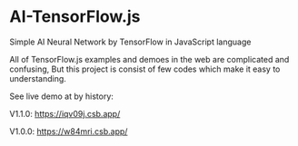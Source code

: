 # AI-TensorFlow.js
Simple AI Neural Network by TensorFlow in JavaScript language 

All of TensorFlow.js examples and demoes in the web are complicated and confusing, But this project is consist of few codes which make it easy to understanding.

See live demo at by history:

V1.1.0:
https://iqv09j.csb.app/

V1.0.0:
https://w84mri.csb.app/
